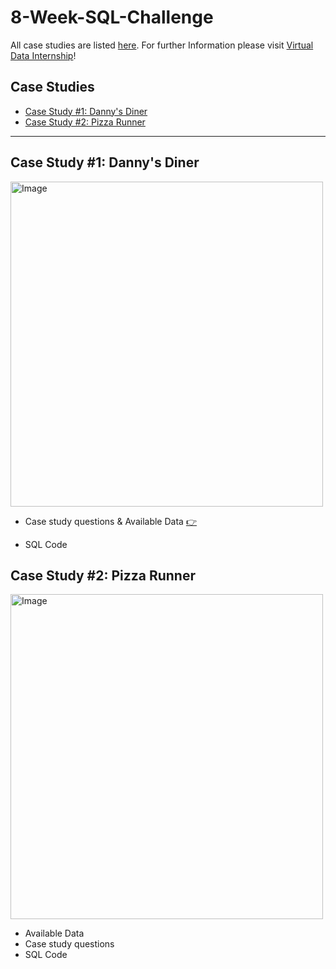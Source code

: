 # 8-Week-SQL-Challenge
All case studies are listed [here](https://8weeksqlchallenge.com/). For further Information please visit [Virtual Data Internship](https://www.datawithdanny.com/)!
## Case Studies
-  [Case Study #1: Danny's Diner](#case-study-1-dannys-diner)
-  [Case Study #2: Pizza Runner](#case-study-2-pizza-runner)


***
## Case Study #1: Danny's Diner 
<img src="https://user-images.githubusercontent.com/81607668/127727503-9d9e7a25-93cb-4f95-8bd0-20b87cb4b459.png" alt="Image" width="500" height="520">

- Case study questions & Available Data  [:point_right:](https://8weeksqlchallenge.com/case-study-1/)

- SQL Code

## Case Study #2: Pizza Runner
<img src="https://user-images.githubusercontent.com/81607668/127271856-3c0d5b4a-baab-472c-9e24-3c1e3c3359b2.png" alt="Image" width="500" height="520">

- Available Data
- Case study questions
- SQL Code
